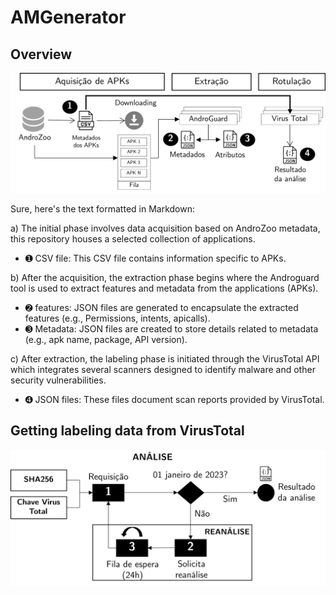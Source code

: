 # AMGenerator


## Overview

![AMGenerator Overview](https://github.com/Malware-Hunter/SF23-AMGenerator/blob/main/images/amgenerator.pdf.png)

Sure, here's the text formatted in Markdown:

a) The initial phase involves data acquisition based on AndroZoo metadata, this repository houses a selected collection of applications.

- ➊ CSV file: This CSV file contains information specific to APKs.

b) After the acquisition, the extraction phase begins where the Androguard tool is used to extract features and metadata from the applications (APKs).

- ➋ features: JSON files are generated to encapsulate the extracted features (e.g., Permissions, intents, apicalls).
- ➌ Metadata: JSON files are created to store details related to metadata (e.g., apk name, package, API version).

c) After extraction, the labeling phase is initiated through the VirusTotal API which integrates several scanners designed to identify malware and other security vulnerabilities.

- ➍ JSON files: These files document scan reports provided by VirusTotal.

## Getting labeling data from VirusTotal

![AMGenerator Labeling data from VirusTotal](https://github.com/Malware-Hunter/SF23-AMGenerator/blob/main/images/labeling.pdf.png)
  

  
